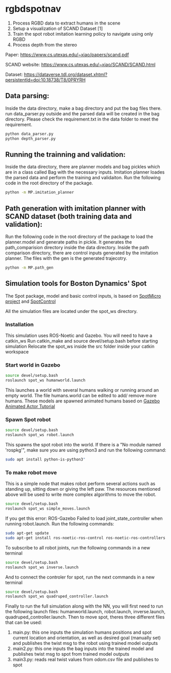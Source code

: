 # rgbdspotnav

1. Process RGBD data to extract humans in the scene 
2. Setup a visualization of SCAND Dataset [1]
3. Train the spot robot imitation learning policy to navigate using only RGBD 
4. Process depth from the stereo

Paper:
https://www.cs.utexas.edu/~xiao/papers/scand.pdf

SCAND website:
https://www.cs.utexas.edu/~xiao/SCAND/SCAND.html

Dataset:
https://dataverse.tdl.org/dataset.xhtml?persistentId=doi:10.18738/T8/0PRYRH

## Data parsing:
Inside the data directory, make a bag directory and put the bag files there. run data_parser.py outside and the parsed data will be created in the bag directory.
Please check the requirement.txt in the data folder to meet the requirement.  
```bash
python data_parser.py
python depth_parser.py
```

## Running the trainning and validation:
Inside the data directory, there are planner models and bag pickles which are in a class called Bag with the necessary inputs.
Imitation planner loades the parsed data and perform the training and validaiton.
Run the following code in the root directory of the package. 
```bash
python -m MP.imitation_planner
```

## Path generation with imitation planner with SCAND dataset (both training data and validation):
Run the following code in the root directory of the package to load the planner.model and generate paths in pickle.
It generates the path_comparision directory inside the data directory. Inside the path comparison directory, there are control inputs generated by the imitation planner.
The files with the gen is the generated trajecotry.
```bash
python -m MP.path_gen
```

## Simulation tools for Boston Dynamics' Spot

The Spot package, model and basic control inputs, is based on [SpotMicro project](https://github.com/OpenQuadruped/spot_mini_mini) and [SpotControl](https://github.com/SoftServeSAG/spot_simulation/tree/spot_control)

All the simulation files are located under the spot_ws directory.

### Installation
This simulation uses ROS-Noetic and Gazebo. You will need to have a catkin_ws
Run catkin_make and source devel/setup.bash before starting simulation
Relocate the spot_ws inside the src folder inside your catkin workspace

### Start world in Gazebo
```bash
source devel/setup.bash
roslaunch spot_ws humanworld.launch
```
This launches a world with several humans walking or running around an empty world. The file humans.world can be edited to add/ remove more humans. These models are spawned animated humans based on [Gazebo Animated Actor Tutorial](https://classic.gazebosim.org/tutorials?tut=actor&cat=build_robot)

### Spawn Spot robot
```bash
source devel/setup.bash
roslaunch spot_ws robot.launch
```
This spawns the spot robot into the world. If there is a "No module named 'rospkg'", make sure you are using python3 and run the following command: 
```bash
sudo apt install python-is-python3"
```

### To make robot move
This is a simple node that makes robot perform several actions such as standing up, sitting down or giving the left paw. The resources mentioned above will be used to write more complex algorithms to move the robot.
```bash
source devel/setup.bash
roslaunch spot_ws simple_moves.launch
```
 If you get this error: ROS-Gazebo Failed to load joint_state_controller when running robot.launch. Run the following commands:
```bash
sudo apt-get update
sudo apt-get install ros-noetic-ros-control ros-noetic-ros-controllers
```
To subscribe to all robot joints, run the following commands in a new terminal
```bash
source devel/setup.bash
roslaunch spot_ws inverse.launch
```
And to connect the controler for spot, run the next commands in a new terminal
```bash
source devel/setup.bash
roslaunch spot_ws quadruped_controller.launch
```

Finally to run the full simulation along with the NN, you will first need to run the following launch files: humanworld.launch, robot.launch, inverse.launch, quadruped_controller.launch. Then to move spot, theres three different files that can be used:
1. main.py: this one inputs the simulation humans positions and spot current location and orientation, as well as desired goal (manually set) and publishes the twist msg to the robot using trained model outputs
2. main2.py: this one inputs the bag inputs into the trained model and publishes twist msg to spot from trained model outputs
3. main3.py: reads real twist values from odom.csv file and publishes to spot

